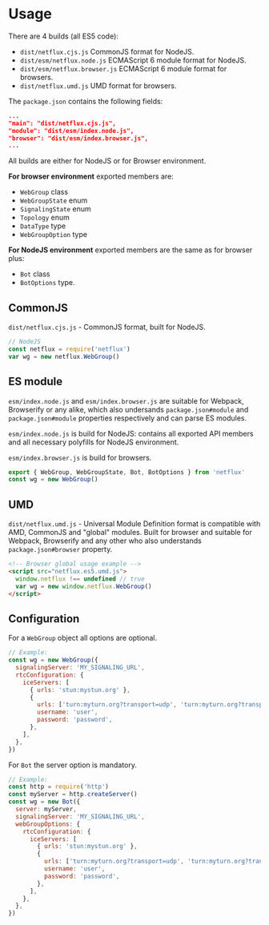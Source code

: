 # Usage

There are 4 builds (all ES5 code):

- `dist/netflux.cjs.js` CommonJS format for NodeJS.
- `dist/esm/netflux.node.js` ECMAScript 6 module format for NodeJS.
- `dist/esm/netflux.browser.js` ECMAScript 6 module format for browsers.
- `dist/netflux.umd.js` UMD format for browsers.

The `package.json` contains the following fields:

```json
...
"main": "dist/netflux.cjs.js",
"module": "dist/esm/index.node.js",
"browser": "dist/esm/index.browser.js",
...
```

All builds are either for NodeJS or for Browser environment.

**For browser environment** exported members are:

- `WebGroup` class
- `WebGroupState` enum
- `SignalingState` enum
- `Topology` enum
- `DataType` type
- `WebGroupOption` type

**For NodeJS environment** exported members are the same as for browser plus:

- `Bot` class
- `BotOptions` type.

## CommonJS

`dist/netflux.cjs.js` - CommonJS format, built for NodeJS.

```Javascript
// NodeJS
const netflux = require('netflux')
var wg = new netflux.WebGroup()
```

## ES module

`esm/index.node.js` and `esm/index.browser.js` are suitable for Webpack, Browserify or any alike, which also undersands `package.json#module` and `package.json#module` properties respectively and can parse ES modules.

`esm/index.node.js` is build for NodeJS: contains all exported API members and all necessary polyfills for NodeJS environment.

`esm/index.browser.js` is build for browsers.

```javascript
export { WebGroup, WebGroupState, Bot, BotOptions } from 'netflux'
const wg = new WebGroup()
```

## UMD

`dist/netflux.umd.js` - Universal Module Definition format is compatible with AMD, CommonJS and "global" modules. Built for browser and suitable for Webpack, Browserify and any other who also understands `package.json#browser` property.

```html
<!-- Browser global usage example -->
<script src="netflux.es5.umd.js">
  window.netflux !== undefined // true
  var wg = new window.netflux.WebGroup()
</script>
```

## Configuration

For a `WebGroup` object all options are optional.

```javascript
// Example:
const wg = new WebGroup({
  signalingServer: 'MY_SIGNALING_URL',
  rtcConfiguration: {
    iceServers: [
      { urls: 'stun:mystun.org' },
      {
        urls: ['turn:myturn.org?transport=udp', 'turn:myturn.org?transport=tcp'],
        username: 'user',
        password: 'password',
      },
    ],
  },
})
```

For `Bot` the server option is mandatory.

```javascript
// Example:
const http = require('http')
const myServer = http.createServer()
const wg = new Bot({
  server: myServer,
  signalingServer: 'MY_SIGNALING_URL',
  webGroupOptions: {
    rtcConfiguration: {
      iceServers: [
        { urls: 'stun:mystun.org' },
        {
          urls: ['turn:myturn.org?transport=udp', 'turn:myturn.org?transport=tcp'],
          username: 'user',
          password: 'password',
        },
      ],
    },
  },
})
```
